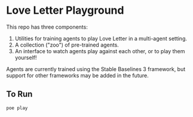 # Love Letter Playground

This repo has three components:
1. Utilities for training agents to play Love Letter in a multi-agent setting.
2. A collection ("zoo") of pre-trained agents.
3. An interface to watch agents play against each other, or to play them yourself!

Agents are currently trained using the Stable Baselines 3 framework, but support for other
frameworks may be added in the future.

## To Run
`poe play`
